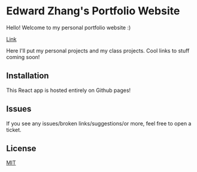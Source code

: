 # Edward Zhang's Portfolio Website

Hello! Welcome to my personal portfolio website :)  

[Link](https://edwardzhang5.github.io/)

Here I'll put my personal projects and my class projects. 
Cool links to stuff coming soon!

## Installation
This React app is hosted entirely on Github pages!

## Issues
If you see any issues/broken links/suggestions/or more, feel free to open a ticket.

## License
[MIT](https://choosealicense.com/licenses/mit/)
